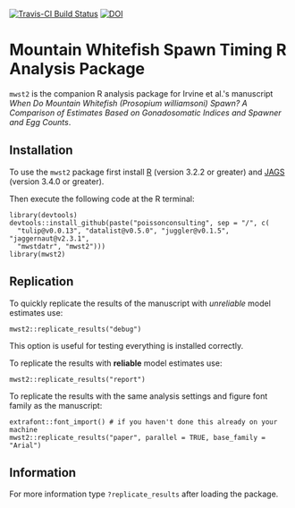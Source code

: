 [![Travis-CI Build Status](https://travis-ci.org/poissonconsulting/mwst2.svg?branch=master)](https://travis-ci.org/poissonconsulting/mwst2)
[![DOI](https://zenodo.org/badge/doi/10.5281/zenodo.32592.svg)](http://dx.doi.org/10.5281/zenodo.32592)

# Mountain Whitefish Spawn Timing R Analysis Package

`mwst2` is the companion R analysis package for Irvine et al.'s manuscript
*When Do Mountain Whitefish (Prosopium williamsoni) Spawn? A Comparison of Estimates Based on Gonadosomatic Indices and Spawner and Egg Counts*.

## Installation

To use the `mwst2` package first install 
[R](http://cran.r-project.org) (version 3.2.2 or greater) and
[JAGS](http://mcmc-jags.sourceforge.net) (version 3.4.0 or greater).

Then execute the following code at the R terminal:
```
library(devtools)
devtools::install_github(paste("poissonconsulting", sep = "/", c(
  "tulip@v0.0.13", "datalist@v0.5.0", "juggler@v0.1.5", "jaggernaut@v2.3.1",
  "mwstdatr", "mwst2")))
library(mwst2)
```
## Replication

To quickly replicate the results of the manuscript with *unreliable* model estimates use:
```
mwst2::replicate_results("debug")
```
This option is useful for testing everything is installed correctly.

To replicate the results with **reliable** model estimates use:
```
mwst2::replicate_results("report")
```

To replicate the results with the same analysis settings and
figure font family as the manuscript:
```
extrafont::font_import() # if you haven't done this already on your machine
mwst2::replicate_results("paper", parallel = TRUE, base_family = "Arial")
```

## Information

For more information type `?replicate_results` after loading the package.
